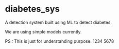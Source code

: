 # diabetes_sys
A detection system built using ML to detect diabetes.

We are using simple models currently.

PS : This is just for understanding purpose.
1234
5678
